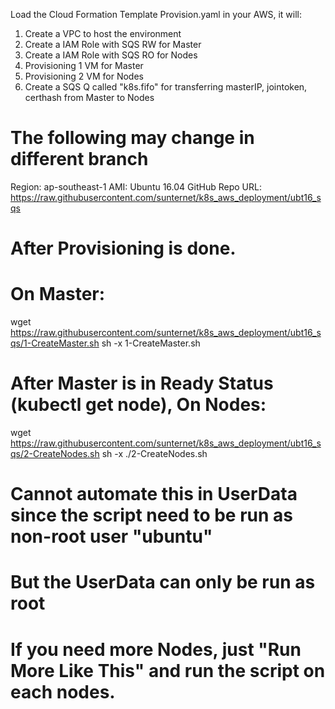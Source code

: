 Load the Cloud Formation Template Provision.yaml in your AWS, it will:
1. Create a VPC to host the environment
2. Create a IAM Role with SQS RW for Master
3. Create a IAM Role with SQS RO for Nodes
4. Provisioning 1 VM for Master
5. Provisioning 2 VM for Nodes
6. Create a SQS Q called "k8s.fifo" for transferring masterIP, jointoken, certhash from Master to Nodes

# The following may change in different branch
Region: ap-southeast-1
AMI: Ubuntu 16.04
GitHub Repo URL: https://raw.githubusercontent.com/sunternet/k8s_aws_deployment/ubt16_sqs

# After Provisioning is done.
# On Master:
wget https://raw.githubusercontent.com/sunternet/k8s_aws_deployment/ubt16_sqs/1-CreateMaster.sh
sh -x 1-CreateMaster.sh

# After Master is in Ready Status (kubectl get node), On Nodes:
wget https://raw.githubusercontent.com/sunternet/k8s_aws_deployment/ubt16_sqs/2-CreateNodes.sh
sh -x ./2-CreateNodes.sh

# Cannot automate this in UserData since the script need to be run as non-root user "ubuntu"
# But the UserData can only be run as root

# If you need more Nodes, just "Run More Like This" and run the script on each nodes.